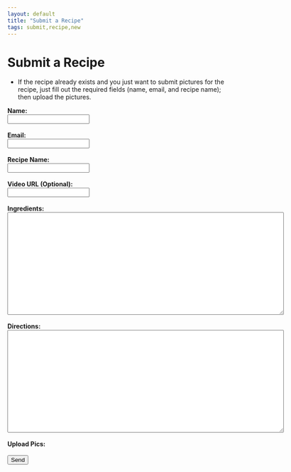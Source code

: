 ```yaml
---
layout: default
title: "Submit a Recipe"
tags: submit,recipe,new
---
```

# Submit a Recipe
* If the recipe already exists and you just want to submit pictures for the recipe, just fill out the required fields (name, email, and recipe name); then upload the pictures.
<html>
  <head>
    <script>
      UPLOADCARE_PUBLIC_KEY = 'a1ed3bccd2792a8f47e6';
      UPLOADCARE_IMAGES_ONLY = true;
    </script>
    <script src="https://ucarecdn.com/libs/widget/3.x/uploadcare.full.min.js"></script>
  </head>
  <body>
    <!--<h1>Submit a Recipe</h1>-->
    <form id="submitRecipe" action="https://formspree.io/craig.willett@gmail.com" method="POST">
      <!--<input type="hidden" name="_subject" id="_subject" value="TDC New Recipe">-->
      <b>Name:</b><br/>
      <input type="text" name="Name"><br/><br/>
      <b>Email:</b><br/>
      <input type="email" name="_replyto"><br/><br/>
      <b>Recipe Name:</b><br/>
      <input type="text" name="_subject"><br/><br/>
      <b>Video URL (Optional):</b><br/>
      <input type="text" name="VideoUrl"><br/><br/>
      <b>Ingredients:</b><br/>
      <textarea rows="15" cols="75" name="Ingredients"></textarea><br/><br/>
      <b>Directions:</b><br/>
      <textarea rows="15" cols="75" name="Directions"></textarea><br/><br/>
      <b>Upload Pics: </b><input
        type="hidden"
        role="uploadcare-uploader"
        name="content"
        data-image-shrink="null"
        data-multiple="true"
        data-multiple-min="1"
        data-multiple-max="3" /><br/><br/>
      <input type="submit" value="Send">
  </form>
  </body>
</html>


<!-- The best place for this one is your <HEAD> tag -->


<!-- This is where the widget will be. Don't forget the name attribute! -->
